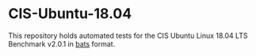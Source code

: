 # CIS-Ubuntu-18.04

This repository holds automated tests for the CIS Ubuntu Linux 18.04 LTS Benchmark v2.0.1 in [bats](https://github.com/bats-core/bats-core) format.